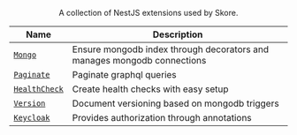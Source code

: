<p align="center">
A collection of NestJS extensions used by Skore.
</p>

| Name                                     | Description                                                             |
| ---------------------------------------- | ----------------------------------------------------------------------- |
| [`Mongo`](./packages/mongo)              | Ensure mongodb index through decorators and manages mongodb connections |
| [`Paginate`](./packages/paginate)        | Paginate graphql queries                                                |
| [`HealthCheck`](./packages/health-check) | Create health checks with easy setup                                    |
| [`Version`](./packages/version)          | Document versioning based on mongodb triggers                           |
| [`Keycloak`](./packages/keycloak)        | Provides authorization through annotations                              |
